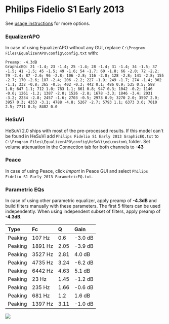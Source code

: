 # Philips Fidelio S1 Early 2013
See [usage instructions](https://github.com/jaakkopasanen/AutoEq#usage) for more options.

### EqualizerAPO
In case of using EqualizerAPO without any GUI, replace `C:\Program Files\EqualizerAPO\config\config.txt`
with:
```
Preamp: -4.3dB
GraphicEQ: 21 -1.4; 23 -1.4; 25 -1.4; 28 -1.4; 31 -1.4; 34 -1.5; 37 -1.5; 41 -1.5; 45 -1.5; 49 -1.6; 54 -1.7; 60 -1.8; 66 -2.0; 72 -2.2; 79 -2.4; 87 -2.6; 96 -2.8; 106 -2.8; 116 -2.8; 128 -2.8; 141 -2.8; 155 -2.7; 170 -2.6; 187 -2.4; 206 -2.2; 227 -1.9; 249 -1.7; 274 -1.4; 302 -1.1; 332 -0.8; 365 -0.5; 402 -0.3; 442 0.1; 486 0.9; 535 0.5; 588 1.0; 647 1.1; 712 1.0; 783 1.1; 861 0.8; 947 0.3; 1042 -0.2; 1146 -0.6; 1261 -1.2; 1387 -2.0; 1526 -2.8; 1678 -3.3; 1846 -3.4; 2031 -3.2; 2234 -2.8; 2457 -1.6; 2703 -0.5; 2973 0.9; 3270 2.0; 3597 2.0; 3957 0.3; 4353 -3.1; 4788 -4.8; 5267 -2.7; 5793 1.1; 6373 3.6; 7010 2.5; 7711 0.3; 8482 0.0
```

### HeSuVi
HeSuVi 2.0 ships with most of the pre-processed results. If this model can't be found in HeSuVi add
`Philips Fidelio S1 Early 2013 GraphicEQ.txt` to `C:\Program Files\EqualizerAPO\config\HeSuVi\eq\custom\` folder.
Set volume attenuation in the Connection tab for both channels to **-43**

### Peace
In case of using Peace, click *Import* in Peace GUI and select `Philips Fidelio S1 Early 2013 ParametricEQ.txt`.

### Parametric EQs
In case of using other parametric equalizer, apply preamp of **-4.3dB** and build filters manually
with these parameters. The first 5 filters can be used independently.
When using independent subset of filters, apply preamp of **-4.3dB**.

| Type    | Fc      |    Q | Gain    |
|:--------|:--------|:-----|:--------|
| Peaking | 107 Hz  | 0.6  | -3.0 dB |
| Peaking | 1891 Hz | 2.05 | -3.9 dB |
| Peaking | 3527 Hz | 2.81 | 4.0 dB  |
| Peaking | 4735 Hz | 3.24 | -6.2 dB |
| Peaking | 6442 Hz | 4.63 | 5.1 dB  |
| Peaking | 23 Hz   | 1.45 | -1.2 dB |
| Peaking | 235 Hz  | 1.66 | -0.6 dB |
| Peaking | 681 Hz  | 1.2  | 1.6 dB  |
| Peaking | 1397 Hz | 3.11 | -1.0 dB |

![](https://raw.githubusercontent.com/jaakkopasanen/AutoEq/master/results/innerfidelity/sbaf-serious/Philips%20Fidelio%20S1%20Early%202013/Philips%20Fidelio%20S1%20Early%202013.png)